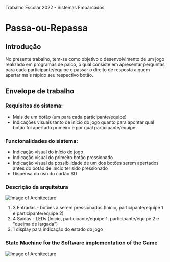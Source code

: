 Trabalho Escolar 2022 - Sistemas Embarcados
# Passa-ou-Repassa

## Introdução

No presente trabalho, tem-se como objetivo o desenvolvimento de um jogo realizado em programas de palco, o qual consiste em apresentar perguntas para cada participante/equipe e passar o direito de resposta a quem apertar mais rápido seu respectivo botão.

## Envelope de trabalho

### Requisitos do sistema:
- Mais de um botão (um para cada participante/equipe)
- Indicações visuais tanto de início do jogo quanto para apontar qual botão foi apertado primeiro e por qual participante/equipe

### Funcionalidades do sistema:
- Indicação visual do início do jogo
- Indicação visual do primeiro botão pressionado
- Indicação visual da possibilidade de um dos botões serem apertados antes do botão de início ter sido pressionado
- Dispensa do uso do cartão SD 

### Descrição da arquitetura

![Image of Architecture](https://github.com/gcaurin/EmbeddedSystems-Aeronautics/blob/2021.2/projects-descriptions/Arquitetura.jpg)
  1. 3 Entradas - botões a serem pressionados (Início, participante/equipe 1 e participante/equipe 2)
  2. 4 Saídas  - LEDs (Início, participante/equipe 1, participante/equipe 2 e "queima de largada")
  3. 1 display para indicação do estado do jogo

### State Machine for the Software implementation of the Game
![Image of Architecture](https://https://github.com/guilh-0453/passa_ou_repassa/blob/main/MaquinaDeEstados.jpg)
